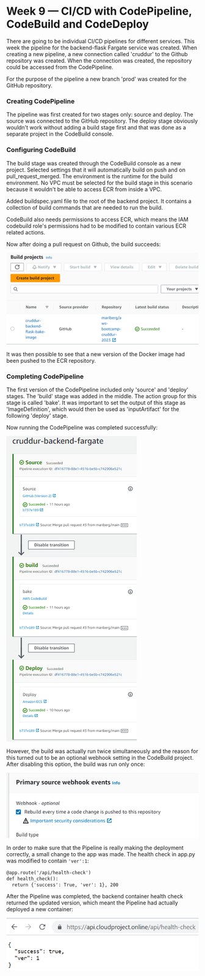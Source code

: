 # Week 9 — CI/CD with CodePipeline, CodeBuild and CodeDeploy

There are going to be individual CI/CD pipelines for different services. This week the pipeline for the backend-flask Fargate service was created. When creating a new pipeline, a new connection called 'cruddur' to the Github repository was created. When the connection was created, the repository could be accessed from the CodePipeline. 

For the purpose of the pipeline a new branch 'prod' was created for the GitHub repository. 

### Creating CodePipeline

The pipeline was first created for two stages only: source and deploy. The source was connected to the GitHub repository. The deploy stage obviously wouldn't work without adding a build stage first and that was done as a separate project in the CodeBuild console.

###	Configuring CodeBuild

The build stage was created through the CodeBuild console as a new project. Selected settings that it will automatically build on push and on pull_request_merged. The environment is the runtime for the build environment. No VPC must be selected for the build stage in this scenario because it wouldn't be able to access ECR from inside a VPC. 

Added buildspec.yaml file to the root of the backend project. It contains a collection of build commands that are needed to run the build. 

CodeBuild also needs permissions to access ECR, which means the IAM codebuild role's permissions had to be modified to contain various ECR related actions.

Now after doing a pull request on Github, the build succeeds:

![build](assets/build.png)

It was then possible to see that a new version of the Docker image had been pushed to the ECR repository.

### Completing CodePipeline

The first version of the CodePipeline included only 'source' and 'deploy' stages. The 'build' stage was added in the middle. The action group for this stage is called 'bake'. It was important to set the output of this stage as 'ImageDefinition', which would then be used as 'inputArtifact' for the following 'deploy' stage. 

Now running the CodePipeline was completed successfully:

![pipeline](assets/pipeline.png)

However, the build was actually run twice simultaneously and the reason for this turned out to be an optional webhook setting in the CodeBuild project. After disabling this option, the build was run only once:

![webhook](assets/webhook.png)

In order to make sure that the Pipeline is really making the deployment correctly, a small change to the app was made. The health check in app.py was modified to contain ``'ver':1``:

```
@app.route('/api/health-check')
def health_check():
  return {'success': True, 'ver': 1}, 200
```

After the Pipeline was completed, the backend container health check returned the updated version, which meant the Pipeline had actually deployed a new container:

![health-check](assets/health-check.png)



